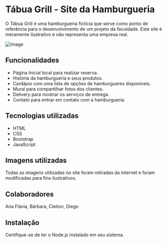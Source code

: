 # Tábua Grill - Site da Hamburgueria
 O Tábua Grill é uma hamburgueria fictícia que serve como ponto de referência para o desenvolvimento de um projeto da faculdade.
 Este site é meramente ilustrativo e não representa uma empresa real.

 ![image](https://github.com/anafssilva/Tabua-Gril/assets/112270451/179cfeb5-1fb9-4db1-9a05-bb22e68b300b)

## Funcionalidades
- Página Inicial local para realizar reserva.
- História da hamburgueria e seus produtos.
- Cardápio com uma lista de opções de hamburgueres disponíveis.
- Mural para compartilhar fotos dos clientes.
- Delivery para mostrar os serviços de entrega.
- Contato para entrar em contato com a hamburgueria.

## Tecnologias utilizadas
- HTML
- CSS
- Bootstrap
- JavaScript

## Imagens utilizadas
Todas as imagens utilizadas no site foram retiradas da internet e foram modificadas para fins ilustrativos.

## Colaboradores
Ana Flávia, Bárbara, Cleiton, Diego

## Instalação
Certifique-se de ter o Node.js instalado em seu sistema.
